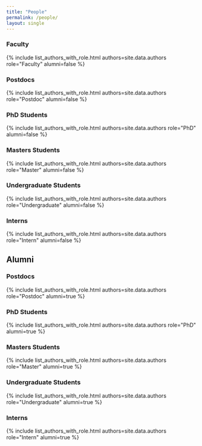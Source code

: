 ```yaml
---
title: "People"
permalink: /people/
layout: single
---
```



### Faculty

{% include list_authors_with_role.html authors=site.data.authors role="Faculty" alumni=false %}

### Postdocs

{% include list_authors_with_role.html authors=site.data.authors role="Postdoc" alumni=false %}

### PhD Students

{% include list_authors_with_role.html authors=site.data.authors role="PhD" alumni=false %}

### Masters Students

{% include list_authors_with_role.html authors=site.data.authors role="Master" alumni=false %}

### Undergraduate Students

{% include list_authors_with_role.html authors=site.data.authors role="Undergraduate" alumni=false %}

### Interns

{% include list_authors_with_role.html authors=site.data.authors role="Intern" alumni=false %}

## Alumni


### Postdocs

{% include list_authors_with_role.html authors=site.data.authors role="Postdoc" alumni=true %}

### PhD Students

{% include list_authors_with_role.html authors=site.data.authors role="PhD" alumni=true %}

### Masters Students

{% include list_authors_with_role.html authors=site.data.authors role="Master" alumni=true %}

### Undergraduate Students

{% include list_authors_with_role.html authors=site.data.authors role="Undergraduate" alumni=true %}

### Interns

{% include list_authors_with_role.html authors=site.data.authors role="Intern" alumni=true %}
